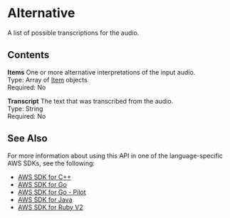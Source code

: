 # Alternative<a name="API_streaming_Alternative"></a>

A list of possible transcriptions for the audio\.

## Contents<a name="API_streaming_Alternative_Contents"></a>

 **Items**   <a name="transcribe-Type-streaming_Alternative-Items"></a>
One or more alternative interpretations of the input audio\.   
Type: Array of [Item](API_streaming_Item.md) objects  
Required: No

 **Transcript**   <a name="transcribe-Type-streaming_Alternative-Transcript"></a>
The text that was transcribed from the audio\.  
Type: String  
Required: No

## See Also<a name="API_streaming_Alternative_SeeAlso"></a>

For more information about using this API in one of the language\-specific AWS SDKs, see the following:
+  [AWS SDK for C\+\+](https://docs.aws.amazon.com/goto/SdkForCpp/transcribe-streaming-2017-10-26/Alternative) 
+  [AWS SDK for Go](https://docs.aws.amazon.com/goto/SdkForGoV1/transcribe-streaming-2017-10-26/Alternative) 
+  [AWS SDK for Go \- Pilot](https://docs.aws.amazon.com/goto/SdkForGoPilot/transcribe-streaming-2017-10-26/Alternative) 
+  [AWS SDK for Java](https://docs.aws.amazon.com/goto/SdkForJava/transcribe-streaming-2017-10-26/Alternative) 
+  [AWS SDK for Ruby V2](https://docs.aws.amazon.com/goto/SdkForRubyV2/transcribe-streaming-2017-10-26/Alternative) 